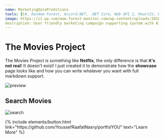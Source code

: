 ```yaml
---
name: MarketingDataPreditions
tools: [C#, Random Forest, Accord.NET, .NET Core, Web API 2, ReactJS, Recharter]
image: https://i1.wp.com/www.forest-monitor.com/wp-content/uploads/2018/07/NS_mixed_forest.jpg?fit=3872%2C2592&ssl=1
description: User friendly marketing campaign supporting system with AI capabilities
---
```


# The Movies Project

The Movies Project is something like **Netflix**, the only difference is that **it's not real**! It doesn't exist! I just created it to demonstrate how the **showcase** page looks like and how you can write whatever you want with full markdown support.

![preview](https://www.sketchappsources.com/resources/source-image/we-were-soldiers-landing-page-dbruggisser.jpg)

## Search Movies

![search](https://www.sketchappsources.com/resources/source-image/microsoft-windows-10-virtual-keyboard-diogo-sousa.png)

<p class="text-center">
{% include elements/button.html link="https://github.com/YoussefRaafatNasry/portfolYOU" text="Learn More" %}
</p>